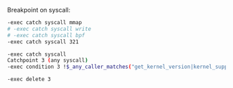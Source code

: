


Breakpoint on syscall:
```bash
-exec catch syscall mmap
# -exec catch syscall write
# -exec catch syscall bpf
-exec catch syscall 321
```

```bash
-exec catch syscall
Catchpoint 3 (any syscall)
-exec condition 3 !$_any_caller_matches("get_kernel_version|kernel_supports|bpf_object__probe_loading|btf_parse_raw|handle_event|print", 20)
```

```bash
-exec delete 3
```